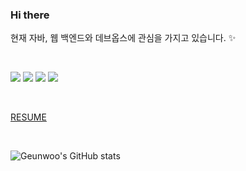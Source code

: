 ### Hi there

현재 자바, 웹 백엔드와 데브옵스에 관심을 가지고 있습니다. ✨

<br>

<img src="https://img.shields.io/badge/Django-092E20?style=flat-square&logo=Django&logoColor=white"/></a>
<img src="https://img.shields.io/badge/Python-3776AB?style=flat-square&logo=Python&logoColor=white"/></a>
<img src="https://img.shields.io/badge/AWS-BD8B13?style=flat-square&logo=Amazon AWS&logoColor=white"/></a>
<img src="https://img.shields.io/badge/Docker-2496ED?style=flat-square&logo=Docker&logoColor=white"/></a>

<br>

[RESUME](https://drive.google.com/file/d/171nHCcG5EamV6nJOO_MPIJGNdx8PUMKx/view?usp=sharing)

<br>

![Geunwoo's GitHub stats](https://github-readme-stats.vercel.app/api?username=Gnu-Kenny&show_icons=true&theme=tokyonight)


